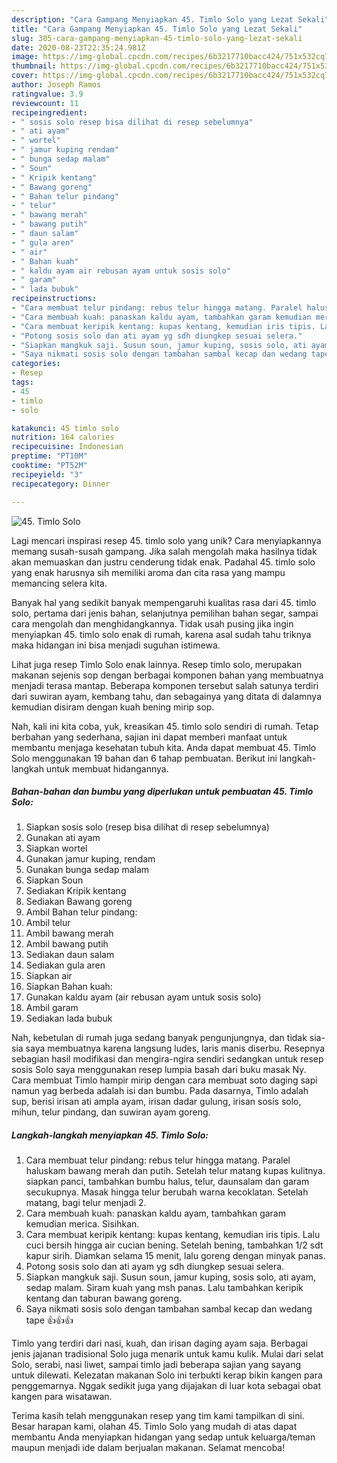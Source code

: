 ```yaml
---
description: "Cara Gampang Menyiapkan 45. Timlo Solo yang Lezat Sekali"
title: "Cara Gampang Menyiapkan 45. Timlo Solo yang Lezat Sekali"
slug: 305-cara-gampang-menyiapkan-45-timlo-solo-yang-lezat-sekali
date: 2020-08-23T22:35:24.981Z
image: https://img-global.cpcdn.com/recipes/6b3217710bacc424/751x532cq70/45-timlo-solo-foto-resep-utama.jpg
thumbnail: https://img-global.cpcdn.com/recipes/6b3217710bacc424/751x532cq70/45-timlo-solo-foto-resep-utama.jpg
cover: https://img-global.cpcdn.com/recipes/6b3217710bacc424/751x532cq70/45-timlo-solo-foto-resep-utama.jpg
author: Joseph Ramos
ratingvalue: 3.9
reviewcount: 11
recipeingredient:
- " sosis solo resep bisa dilihat di resep sebelumnya"
- " ati ayam"
- " wortel"
- " jamur kuping rendam"
- " bunga sedap malam"
- " Soun"
- " Kripik kentang"
- " Bawang goreng"
- " Bahan telur pindang"
- " telur"
- " bawang merah"
- " bawang putih"
- " daun salam"
- " gula aren"
- " air"
- " Bahan kuah"
- " kaldu ayam air rebusan ayam untuk sosis solo"
- " garam"
- " lada bubuk"
recipeinstructions:
- "Cara membuat telur pindang: rebus telur hingga matang. Paralel haluskam bawang merah dan putih. Setelah telur matang kupas kulitnya. siapkan panci, tambahkan bumbu halus, telur, daunsalam dan garam secukupnya. Masak hingga telur berubah warna kecoklatan. Setelah matang, bagi telur menjadi 2."
- "Cara membuah kuah: panaskan kaldu ayam, tambahkan garam kemudian merica. Sisihkan."
- "Cara membuat keripik kentang: kupas kentang, kemudian iris tipis. Lalu cuci bersih hingga air cucian bening. Setelah bening, tambahkan 1/2 sdt kapur sirih. Diamkan selama 15 menit, lalu goreng dengan minyak panas."
- "Potong sosis solo dan ati ayam yg sdh diungkep sesuai selera."
- "Siapkan mangkuk saji. Susun soun, jamur kuping, sosis solo, ati ayam, sedap malam. Siram kuah yang msh panas. Lalu tambahkan keripik kentang dan taburan bawang goreng."
- "Saya nikmati sosis solo dengan tambahan sambal kecap dan wedang tape 👍👍👍"
categories:
- Resep
tags:
- 45
- timlo
- solo

katakunci: 45 timlo solo 
nutrition: 164 calories
recipecuisine: Indonesian
preptime: "PT10M"
cooktime: "PT52M"
recipeyield: "3"
recipecategory: Dinner

---
```



![45. Timlo Solo](https://img-global.cpcdn.com/recipes/6b3217710bacc424/751x532cq70/45-timlo-solo-foto-resep-utama.jpg)

Lagi mencari inspirasi resep 45. timlo solo yang unik? Cara menyiapkannya memang susah-susah gampang. Jika salah mengolah maka hasilnya tidak akan memuaskan dan justru cenderung tidak enak. Padahal 45. timlo solo yang enak harusnya sih memiliki aroma dan cita rasa yang mampu memancing selera kita.

Banyak hal yang sedikit banyak mempengaruhi kualitas rasa dari 45. timlo solo, pertama dari jenis bahan, selanjutnya pemilihan bahan segar, sampai cara mengolah dan menghidangkannya. Tidak usah pusing jika ingin menyiapkan 45. timlo solo enak di rumah, karena asal sudah tahu triknya maka hidangan ini bisa menjadi suguhan istimewa.

Lihat juga resep Timlo Solo enak lainnya. Resep timlo solo, merupakan makanan sejenis sop dengan berbagai komponen bahan yang membuatnya menjadi terasa mantap. Beberapa komponen tersebut salah satunya terdiri dari suwiran ayam, kembang tahu, dan sebagainya yang ditata di dalamnya kemudian disiram dengan kuah bening mirip sop.


Nah, kali ini kita coba, yuk, kreasikan 45. timlo solo sendiri di rumah. Tetap berbahan yang sederhana, sajian ini dapat memberi manfaat untuk membantu menjaga kesehatan tubuh kita. Anda dapat membuat 45. Timlo Solo menggunakan 19 bahan dan 6 tahap pembuatan. Berikut ini langkah-langkah untuk membuat hidangannya.

<!--inarticleads1-->

##### Bahan-bahan dan bumbu yang diperlukan untuk pembuatan 45. Timlo Solo:

1. Siapkan  sosis solo (resep bisa dilihat di resep sebelumnya)
1. Gunakan  ati ayam
1. Siapkan  wortel
1. Gunakan  jamur kuping, rendam
1. Gunakan  bunga sedap malam
1. Siapkan  Soun
1. Sediakan  Kripik kentang
1. Sediakan  Bawang goreng
1. Ambil  Bahan telur pindang:
1. Ambil  telur
1. Ambil  bawang merah
1. Ambil  bawang putih
1. Sediakan  daun salam
1. Sediakan  gula aren
1. Siapkan  air
1. Siapkan  Bahan kuah:
1. Gunakan  kaldu ayam (air rebusan ayam untuk sosis solo)
1. Ambil  garam
1. Sediakan  lada bubuk


Nah, kebetulan di rumah juga sedang banyak pengunjungnya, dan tidak sia-sia saya membuatnya karena langsung ludes, laris manis diserbu. Resepnya sebagian hasil modifikasi dan mengira-ngira sendiri sedangkan untuk resep sosis Solo saya menggunakan resep lumpia basah dari buku masak Ny. Cara membuat Timlo hampir mirip dengan cara membuat soto daging sapi namun yag berbeda adalah isi dan bumbu. Pada dasarnya, Timlo adalah sup, berisi irisan ati ampla ayam, irisan dadar gulung, irisan sosis solo, mihun, telur pindang, dan suwiran ayam goreng. 

<!--inarticleads2-->

##### Langkah-langkah menyiapkan 45. Timlo Solo:

1. Cara membuat telur pindang: rebus telur hingga matang. Paralel haluskam bawang merah dan putih. Setelah telur matang kupas kulitnya. siapkan panci, tambahkan bumbu halus, telur, daunsalam dan garam secukupnya. Masak hingga telur berubah warna kecoklatan. Setelah matang, bagi telur menjadi 2.
1. Cara membuah kuah: panaskan kaldu ayam, tambahkan garam kemudian merica. Sisihkan.
1. Cara membuat keripik kentang: kupas kentang, kemudian iris tipis. Lalu cuci bersih hingga air cucian bening. Setelah bening, tambahkan 1/2 sdt kapur sirih. Diamkan selama 15 menit, lalu goreng dengan minyak panas.
1. Potong sosis solo dan ati ayam yg sdh diungkep sesuai selera.
1. Siapkan mangkuk saji. Susun soun, jamur kuping, sosis solo, ati ayam, sedap malam. Siram kuah yang msh panas. Lalu tambahkan keripik kentang dan taburan bawang goreng.
1. Saya nikmati sosis solo dengan tambahan sambal kecap dan wedang tape 👍👍👍


Timlo yang terdiri dari nasi, kuah, dan irisan daging ayam saja. Berbagai jenis jajanan tradisional Solo juga menarik untuk kamu kulik. Mulai dari selat Solo, serabi, nasi liwet, sampai timlo jadi beberapa sajian yang sayang untuk dilewati. Kelezatan makanan Solo ini terbukti kerap bikin kangen para penggemarnya. Nggak sedikit juga yang dijajakan di luar kota sebagai obat kangen para wisatawan. 

Terima kasih telah menggunakan resep yang tim kami tampilkan di sini. Besar harapan kami, olahan 45. Timlo Solo yang mudah di atas dapat membantu Anda menyiapkan hidangan yang sedap untuk keluarga/teman maupun menjadi ide dalam berjualan makanan. Selamat mencoba!
